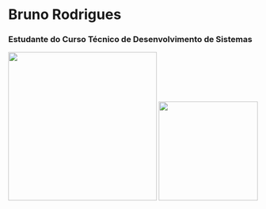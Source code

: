 

# Bruno Rodrigues

### Estudante do Curso Técnico de Desenvolvimento de Sistemas


   <img height="300px" src="https://cdn.jsdelivr.net/gh/devicons/devicon@latest/icons/bower/bower-original.svg" />  
          

      
   <img  height="200px" src="[https://cdn.jsdelivr.net/gh/devicons/devicon@latest/icons/linux/linux-original.svg](https://www.google.com/url?sa=i&url=https%3A%2F%2Fwww.hiclipart.com%2Ffree-transparent-background-png-clipart-vxpoh&psig=AOvVaw0_UOFP3kRIJEKWxg-K6Uh0&ust=1745928329474000&source=images&cd=vfe&opi=89978449&ved=0CBQQjRxqFwoTCKiW4oLY-owDFQAAAAAdAAAAABAJ)" />   


   

